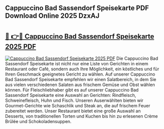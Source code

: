 ## Cappuccino Bad Sassendorf Speisekarte PDF Download Online 2025 DzxAJ

# <h2><a href="http://gc73mo.nevu.top/?p=Cappuccino+Bad+Sassendorf+Speisekarte">🔗 👉🔴 Cappuccino Bad Sassendorf Speisekarte 2025 PDF</a></h2>

[![Cappuccino Bad Sassendorf Speisekarte 2025 PDF](https://i.imgur.com/dBaPXMq.png)](http://gc73mo.nevu.top/?p=Cappuccino+Bad+Sassendorf+Speisekarte)
Die Cappuccino Bad Sassendorf Speisekarte ist nicht nur eine Liste von Gerichten in einem Restaurant oder Café, sondern auch Ihre Möglichkeit, ein köstliches und für Ihren Geschmack geeignetes Gericht zu wählen. Auf unserer Cappuccino Bad Sassendorf Speisekarte empfehlen wir einen Salatbereich, in dem Sie aus vielen verschiedenen Salaten aus frischem Gemüse und Obst wählen können. Für Fleischliebhaber gibt es auf unserer Cappuccino Bad Sassendorf Speisekarte eine Auswahl an Gerichten: Rindfleisch, Schweinefleisch, Huhn und Fisch. Unseren Auserwählten bieten wir Gourmet-Gerichte wie Schaschlik und Steak an, die auf frischem Feuer zubereitet werden. Unser Restaurant bietet eine große Auswahl an Desserts, von traditionellen Torten und Kuchen bis hin zu erlesenen Crème Brûlée und Schokoladensuppen.
